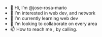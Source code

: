 - 👋 Hi, I’m @jose-rosa-mario
- 👀 I’m interested in web dev, and network
- 🌱 I’m currently learning  web dev
- 💞️ I’m looking to collaborate on every area
- 📫 How to reach me , by calling.

<!---
jose-rosa-mario/jose-rosa-mario is a ✨ special ✨ repository because its `README.md` (this file) appears on your GitHub profile.
You can click the Preview link to take a look at your changes.
--->
